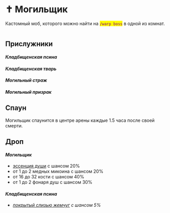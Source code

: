 # ✝ Могильщик

Кастомный моб, которого можно найти на <mark style="color:purple;">`/warp boss`</mark> в одной из комнат.

<figure><img src="../../../.gitbook/assets/nocsy_fpv2_boss.gif" alt=""><figcaption></figcaption></figure>

## Прислужники

#### _Кладбищенская псина_

#### _Кладбищенская тварь_

#### _Могильный страж_

#### _Могильный призрак_

## Спаун

Могильщик спаунится в центре арены каждые 1.5 часа после своей смерти.

## Дроп

#### _Могильщик_

* [эссенция души](../../essencii/essenciya-dushi.md) с шансом 20%
* от 1 до 2 медных микоина с шансом 20%
* от 16 до 32 кости с шансом 40%
* от 1 до 2 фонаря душ с шансом 30%

#### _Кладбищенская псина_

* [_покрытый слизью жемчуг_](../../materialy/pokrytyi-slizyu-zhemchug.md) _с шансом 5%_
